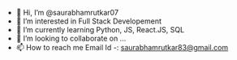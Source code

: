 - 👋 Hi, I’m @saurabhamrutkar07
- 👀 I’m interested in Full Stack Developement
- 🌱 I’m currently learning Python, JS, React.JS, SQL
- 💞️ I’m looking to collaborate on ...
- 📫 How to reach me Email Id -: saurabhamrutkar83@gmail.com

<!---
saurabhamrutkar07/saurabhamrutkar07 is a ✨ special ✨ repository because its `README.md` (this file) appears on your GitHub profile.
You can click the Preview link to take a look at your changes.
--->
